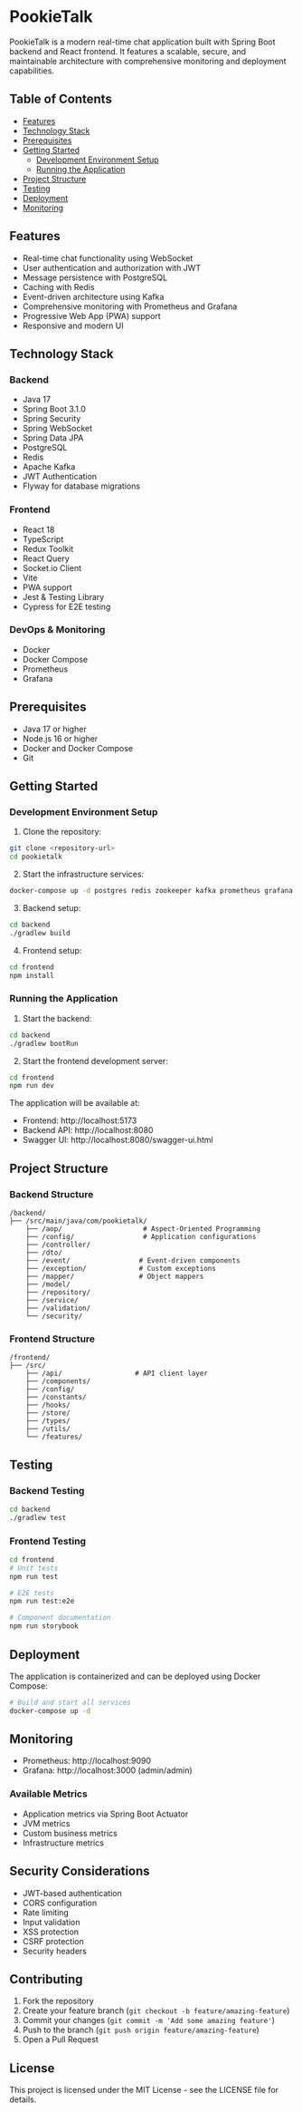 # PookieTalk

PookieTalk is a modern real-time chat application built with Spring Boot backend and React frontend. It features a scalable, secure, and maintainable architecture with comprehensive monitoring and deployment capabilities.

## Table of Contents
- [Features](#features)
- [Technology Stack](#technology-stack)
- [Prerequisites](#prerequisites)
- [Getting Started](#getting-started)
  - [Development Environment Setup](#development-environment-setup)
  - [Running the Application](#running-the-application)
- [Project Structure](#project-structure)
- [Testing](#testing)
- [Deployment](#deployment)
- [Monitoring](#monitoring)

## Features

- Real-time chat functionality using WebSocket
- User authentication and authorization with JWT
- Message persistence with PostgreSQL
- Caching with Redis
- Event-driven architecture using Kafka
- Comprehensive monitoring with Prometheus and Grafana
- Progressive Web App (PWA) support
- Responsive and modern UI

## Technology Stack

### Backend
- Java 17
- Spring Boot 3.1.0
- Spring Security
- Spring WebSocket
- Spring Data JPA
- PostgreSQL
- Redis
- Apache Kafka
- JWT Authentication
- Flyway for database migrations

### Frontend
- React 18
- TypeScript
- Redux Toolkit
- React Query
- Socket.io Client
- Vite
- PWA support
- Jest & Testing Library
- Cypress for E2E testing

### DevOps & Monitoring
- Docker
- Docker Compose
- Prometheus
- Grafana

## Prerequisites

- Java 17 or higher
- Node.js 16 or higher
- Docker and Docker Compose
- Git

## Getting Started

### Development Environment Setup

1. Clone the repository:
```bash
git clone <repository-url>
cd pookietalk
```

2. Start the infrastructure services:
```bash
docker-compose up -d postgres redis zookeeper kafka prometheus grafana
```

3. Backend setup:
```bash
cd backend
./gradlew build
```

4. Frontend setup:
```bash
cd frontend
npm install
```

### Running the Application

1. Start the backend:
```bash
cd backend
./gradlew bootRun
```

2. Start the frontend development server:
```bash
cd frontend
npm run dev
```

The application will be available at:
- Frontend: http://localhost:5173
- Backend API: http://localhost:8080
- Swagger UI: http://localhost:8080/swagger-ui.html

## Project Structure

### Backend Structure
```
/backend/
├── /src/main/java/com/pookietalk/
    ├── /aop/                    # Aspect-Oriented Programming
    ├── /config/                 # Application configurations
    ├── /controller/            
    ├── /dto/                    
    ├── /event/                 # Event-driven components
    ├── /exception/             # Custom exceptions
    ├── /mapper/                # Object mappers
    ├── /model/
    ├── /repository/
    ├── /service/
    ├── /validation/           
    └── /security/            
```

### Frontend Structure
```
/frontend/
├── /src/
    ├── /api/                  # API client layer
    ├── /components/
    ├── /config/              
    ├── /constants/           
    ├── /hooks/               
    ├── /store/              
    ├── /types/              
    ├── /utils/
    └── /features/          
```

## Testing

### Backend Testing
```bash
cd backend
./gradlew test
```

### Frontend Testing
```bash
cd frontend
# Unit tests
npm run test

# E2E tests
npm run test:e2e

# Component documentation
npm run storybook
```

## Deployment

The application is containerized and can be deployed using Docker Compose:

```bash
# Build and start all services
docker-compose up -d
```

## Monitoring

- Prometheus: http://localhost:9090
- Grafana: http://localhost:3000 (admin/admin)

### Available Metrics
- Application metrics via Spring Boot Actuator
- JVM metrics
- Custom business metrics
- Infrastructure metrics

## Security Considerations

- JWT-based authentication
- CORS configuration
- Rate limiting
- Input validation
- XSS protection
- CSRF protection
- Security headers

## Contributing

1. Fork the repository
2. Create your feature branch (`git checkout -b feature/amazing-feature`)
3. Commit your changes (`git commit -m 'Add some amazing feature'`)
4. Push to the branch (`git push origin feature/amazing-feature`)
5. Open a Pull Request

## License

This project is licensed under the MIT License - see the LICENSE file for details.